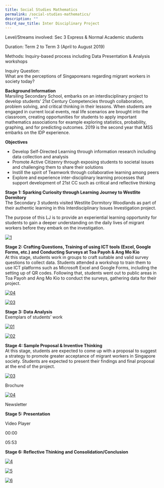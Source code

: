 ```yaml
---
title: Social Studies Mathematics
permalink: /social-studies-mathematics/
description: ""
third_nav_title: Inter Disciplinary Project
---
```

Level/Streams involved: Sec 3 Express & Normal Academic students

Duration: Term 2 to Term 3 (April to August 2019)

Methods: Inquiry-based process including Data Presentation & Analysis workshops

Inquiry Question:  
What are the perceptions of Singaporeans regarding migrant workers in society today?

**Background Information**  
Marsiling Secondary School, embarks on an interdisciplinary project to develop students’ 21st Century Competencies through collaboration, problem solving, and critical thinking in their lessons. When students are engaged in current local events, real life scenarios are brought into the classroom, creating opportunities for students to apply important mathematics associations for example exploring statistics, probability, graphing, and for predicting outcomes. 2019 is the second year that MSS embarks on the IDP experience. 

**Objectives**

*   Develop Self-Directed Learning through information research including data collection and analysis
*   Promote Active Citizenry through exposing students to societal issues and challenging them to share their solutions
*   Instill the spirit of Teamwork through collaborative learning among peers
*   Explore and experience inter-disciplinary learning processes that support development of 21st CC such as critical and reflective thinking

**Stage 1: Sparking Curiosity through Learning Journey to Westlite Dormitory**  
The Secondary 3 students visited Westlite Dormitory Woodlands as part of their authentic learning in this Interdisciplinary Issues Investigation project.

The purpose of this LJ is to provide an experiential learning opportunity for students to gain a deeper understanding on the daily lives of migrant workers before they embark on the investigation.

[![1](https://marsilingsec.moe.edu.sg/wp-content/uploads/2019/10/1-1-300x225.jpg)](https://marsilingsec.moe.edu.sg/wp-content/uploads/2019/10/1-1.jpg)

**Stage 2: Crafting Questions, Training of using ICT tools (Excel, Google Forms, etc.) and Conducting Surveys at Toa Payoh & Ang Mo Kio**  
At this stage, students work in groups to craft suitable and valid survey questions to collect data. Students attended a workshop to train them to use ICT platforms such as Microsoft Excel and Google Forms, including the setting up of QR codes. Following that, students went out to public areas in Toa Payoh and Ang Mo Kio to conduct the surveys, gathering data for their project.

[![04](https://marsilingsec.moe.edu.sg/wp-content/uploads/2019/10/04-300x225.jpg)](https://marsilingsec.moe.edu.sg/wp-content/uploads/2019/10/04.jpg)

[![03](https://marsilingsec.moe.edu.sg/wp-content/uploads/2019/10/03-146x300.jpg)](https://marsilingsec.moe.edu.sg/wp-content/uploads/2019/10/03.jpg)

  

**Stage 3: Data Analysis**  
Exemplars of students’ work

[![01](https://marsilingsec.moe.edu.sg/wp-content/uploads/2019/10/01-4-300x183.jpg)](https://marsilingsec.moe.edu.sg/wp-content/uploads/2019/10/01-4.jpg)

[![02](https://marsilingsec.moe.edu.sg/wp-content/uploads/2019/10/02-5-267x300.jpg)](https://marsilingsec.moe.edu.sg/wp-content/uploads/2019/10/02-5.jpg)

  

**Stage 4: Sample Proposal & Inventive Thinking**  
At this stage, students are expected to come up with a proposal to suggest a strategy to promote greater acceptance of migrant workers in Singapore society. Students are expected to present their findings and final proposal at the end of the project.

[![03](https://marsilingsec.moe.edu.sg/wp-content/uploads/2019/10/03-5-300x213.jpg)](https://marsilingsec.moe.edu.sg/wp-content/uploads/2019/10/03-5.jpg)

Brochure

[![04](https://marsilingsec.moe.edu.sg/wp-content/uploads/2019/10/04-5-300x211.jpg)](https://marsilingsec.moe.edu.sg/wp-content/uploads/2019/10/04-5.jpg)

Newsletter

  

**Stage 5: Presentation**

Video Player

00:00

05:53

**Stage 6: Reflective Thinking and Consolidation/Conclusion**

[![4](https://marsilingsec.moe.edu.sg/wp-content/uploads/2019/10/4-1-225x300.jpg)](https://marsilingsec.moe.edu.sg/wp-content/uploads/2019/10/4-1.jpg)

[![5](https://marsilingsec.moe.edu.sg/wp-content/uploads/2019/10/5-225x300.jpg)](https://marsilingsec.moe.edu.sg/wp-content/uploads/2019/10/5.jpg)

[![6](https://marsilingsec.moe.edu.sg/wp-content/uploads/2019/10/6-225x300.jpg)](https://marsilingsec.moe.edu.sg/wp-content/uploads/2019/10/6.jpg)